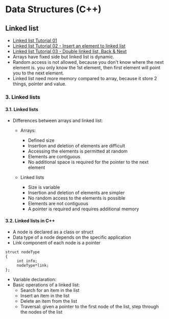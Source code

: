 # Data Structures (C++)

## Linked list
 * [Linked list Tutorial 01](https://www.youtube.com/watch?v=HKfj0l7ndbc)
 * [Linked list Tutorial 02 - Insert an element to linked list](https://www.youtube.com/watch?v=RNMIDj62o_o)
 * [Linked list Tutorial 03 - Double linked list, Back & Next](https://www.youtube.com/watch?v=-StYr9wILqo)
 * Arrays have fixed side but linked list is dynamic.
 * Random access is not allowed, because you don't know where the next element is. you only know the 1st element, then first element will point you to the next element.
 * Linked list need more memory compared to array, because it store 2 things, pointer and value.
### 3. Linked lists
#### 3.1. Linked lists
   * Differences between arrays and linked list:
     * Arrays:
       * Defined size
       * Insertion and deletion of elements are difficult 
       * Accessing the elements is permitted at random 
       * Elements are contiguous
       * No additional space is required for the pointer to the next element
       
     * Linked lists
       * Size is variable
       * Insertion and deletion of elements are simpler
       * No random access to the elements is possible
       * Elements are not contiguous
       * A pointer is required and requires additional memory 
	   
#### 3.2. Linked lists in C++
   * A node is declared as a class or struct
   * Data type of a node depends on the specific application
   * Link component of each node is a pointer
   ```struct
   struct nodeType
   {
		int info;
		nodeType*link;
   };
   ```
   * Variable declaration:
   * Basic operations of a linked list:
     * Search for an item in the list
	 * Insert an item in the list
	 * Delete an item from the list
	 * Traversal: given a pointer to the first node of the list, step through the nodes of the list